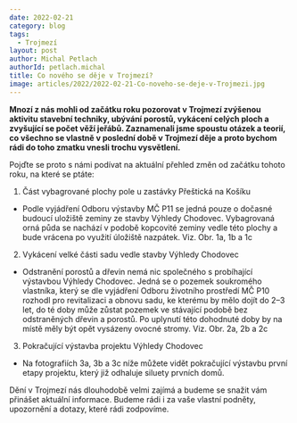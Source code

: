 ```yaml
---
date: 2022-02-21
category: blog
tags: 
  - Trojmezí
layout: post
author: Michal Petlach
authorId: petlach.michal
title: Co nového se děje v Trojmezí?
image: articles/2022/2022-02-21-Co-noveho-se-deje-v-Trojmezi.jpg
---
```


**Mnozí z nás mohli od začátku roku pozorovat v Trojmezí zvýšenou aktivitu stavební techniky, ubývání porostů, vykácení celých ploch a zvyšující se počet věží jeřábů. Zaznamenali jsme spoustu otázek a teorií, co všechno se vlastně v poslední době v Trojmezí děje a proto bychom rádi do toho zmatku vnesli trochu vysvětlení.**

Pojďte se proto s námi podívat na aktuální přehled změn od začátku tohoto roku, na které se ptáte:

1. Část vybagrované plochy pole u zastávky Přeštická na Košíku
- Podle vyjádření Odboru výstavby MČ P11 se jedná pouze o dočasné budoucí uložiště zeminy ze stavby Výhledy Chodovec. Vybagrovaná orná půda se nachází v podobě kopcovité zeminy vedle této plochy a bude vrácena po využití úložiště nazpátek. Viz. Obr. 1a, 1b a 1c

2. Vykácení velké části sadu vedle stavby Výhledy Chodovec
- Odstranění porostů a dřevin nemá nic společného s probíhající výstavbou Výhledy Chodovec. Jedná se o pozemek soukromého vlastníka, který se dle vyjádření Odboru životního prostředí MČ P10 rozhodl pro revitalizaci a obnovu sadu, ke kterému by mělo dojít do 2–3 let, do té doby může zůstat pozemek ve stávající podobě bez odstraněných dřevin a porostů. Po uplynutí této dohodnuté doby by na místě měly být opět vysázeny ovocné stromy. Viz. Obr. 2a, 2b a 2c

3. Pokračující výstavba projektu Výhledy Chodovec
- Na fotografiích 3a, 3b a 3c níže můžete vidět pokračující výstavbu první etapy projektu, který již odhaluje siluety prvních domů.

Dění v Trojmezí nás dlouhodobě velmi zajímá a budeme se snažit vám přinášet aktuální informace. Budeme rádi i za vaše vlastní podněty, upozornění a dotazy, které rádi zodpovíme.

